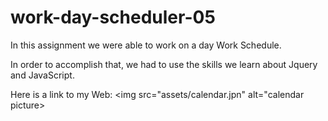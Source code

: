# work-day-scheduler-05

In this assignment we were able to work on a day Work Schedule. 

In order to accomplish that, we had to use the skills we learn about Jquery and JavaScript. 

Here is a link to my Web:
<img src="assets/calendar.jpn" alt="calendar picture>